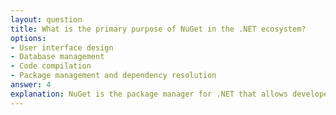 ```yaml
---
layout: question
title: What is the primary purpose of NuGet in the .NET ecosystem?
options:
- User interface design
- Database management
- Code compilation
- Package management and dependency resolution
answer: 4
explanation: NuGet is the package manager for .NET that allows developers to easily share, discover, and consume reusable code packages. It handles dependency resolution and package installation.
---
```

